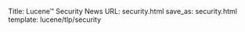 Title: Lucene™ Security News
URL: security.html
save_as: security.html
template: lucene/tlp/security
